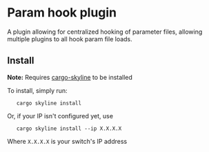 # Param hook plugin

A plugin allowing for centralized hooking of parameter files, allowing multiple plugins to all hook param file loads.

## Install

**Note:** Requires [cargo-skyline](https://github.com/jam1garner/cargo-skyline) to be installed

To install, simply run:

```
   cargo skyline install
```

Or, if your IP isn't configured yet, use
```
   cargo skyline install --ip X.X.X.X
```
Where `X.X.X.X` is your switch's IP address